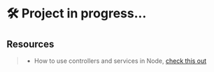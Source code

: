 # 🛠️ Project in progress...

## Resources

> * How to use controllers and services in Node, [check this out](https://devtut.github.io/nodejs/route-controller-service-structure-for-expressjs.html#model-routes-controllers-services-code-structure)
